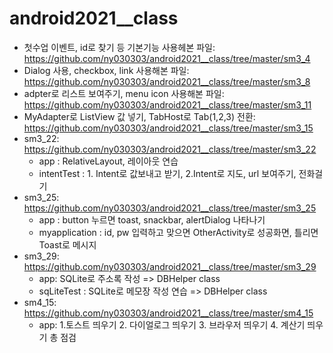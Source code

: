 # android2021__class

* 첫수업 이벤트, id로 찾기 등 기본기능 사용헤본 파일: https://github.com/ny030303/android2021__class/tree/master/sm3_4
* Dialog 사용, checkbox, link 사용해본 파일: https://github.com/ny030303/android2021__class/tree/master/sm3_8
* adpter로 리스트 보여주기, menu icon 사용해본 파일: https://github.com/ny030303/android2021__class/tree/master/sm3_11
* MyAdapter로 ListView 값 넣기, TabHost로 Tab(1,2,3) 전환: https://github.com/ny030303/android2021__class/tree/master/sm3_15
* sm3_22: https://github.com/ny030303/android2021__class/tree/master/sm3_22
    * app : RelativeLayout, 레이아웃 연습           
    * intentTest : 1. Intent로 값보내고 받기, 2.Intent로 지도, url 보여주기, 전화걸기
* sm3_25: https://github.com/ny030303/android2021__class/tree/master/sm3_25
    * app : button 누르면 toast, snackbar, alertDialog 나타나기
    * myapplication : id, pw 입력하고 맞으면 OtherActivity로 성공화면, 틀리면 Toast로 메시지
* sm3_29: https://github.com/ny030303/android2021__class/tree/master/sm3_29
    * app: SQLite로 주소록 작성 => DBHelper class
    * sqLiteTest : SQLite로 메모장 작성 연습 => DBHelper class
* sm4_15: https://github.com/ny030303/android2021__class/tree/master/sm4_15
    * app: 1.토스트 띄우기 2. 다이얼로그 띄우기 3. 브라우저 띄우기 4. 계산기 띄우기 총 점검